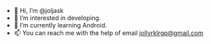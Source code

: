 - 👋 Hi, I’m @joljask
- 👀 I’m interested in developing.
- 🌱 I’m currently learning Android.
- 📫 You can  reach me with the help of email jollyrklrgp@gmail.com 
<!--- - 💞️ I’m looking to collaborate on ... --->


<!---
joljask/joljask is a ✨ special ✨ repository because its `README.md` (this file) appears on your GitHub profile.
You can click the Preview link to take a look at your changes.
--->
